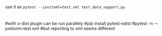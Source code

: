 use it as `pytest --junitxml=test.xml test_data_support.py`


#
#with x-dist plugin can be run parallely
#pip install pytest-xdist
#pytest -n --junitxml=test.xml
#but reporting to xml seems different 